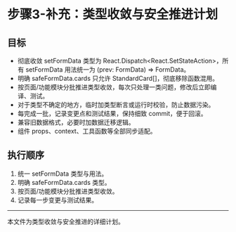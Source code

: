 # 步骤3-补充：类型收敛与安全推进计划

## 目标
- 彻底收敛 setFormData 类型为 React.Dispatch<React.SetStateAction<FormData>>，所有 setFormData 用法统一为 (prev: FormData) => FormData。
- 明确 safeFormData.cards 只允许 StandardCard[]，彻底移除函数混用。
- 按页面/功能模块分批推进类型收敛，每次只处理一类问题，修改后立即编译、测试。
- 对于类型不确定的地方，临时加类型断言或运行时校验，防止数据污染。
- 每完成一批，记录变更点和测试结果，保持细致 commit，便于回滚。
- 兼容旧数据格式，必要时加数据迁移逻辑。
- 组件 props、context、工具函数等全部同步适配。

## 执行顺序
1. 统一 setFormData 类型与用法。
2. 明确 safeFormData.cards 类型。
3. 按页面/功能模块分批推进类型收敛。
4. 记录每一步变更与测试结果。

---

本文件为类型收敛与安全推进的详细计划。
